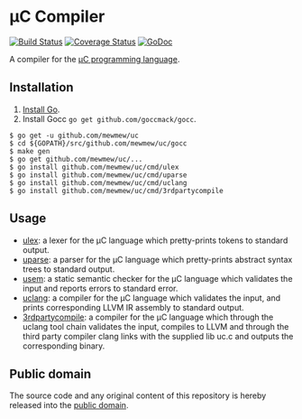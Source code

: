 # µC Compiler

[![Build Status](https://travis-ci.org/mewmew/uc.svg?branch=dev)](https://travis-ci.org/mewmew/uc)
[![Coverage Status](https://coveralls.io/repos/github/mewmew/uc/badge.svg?branch=dev)](https://coveralls.io/github/mewmew/uc?branch=dev)
[![GoDoc](https://godoc.org/github.com/mewmew/uc?status.svg)](https://godoc.org/github.com/mewmew/uc)

A compiler for the [µC programming language](https://www.it.uu.se/katalog/aleji304/CompilersProject/uc.html).

## Installation

1. [Install Go](https://golang.org/doc/install).
2. Install Gocc `go get github.com/goccmack/gocc`.

```
$ go get -u github.com/mewmew/uc
$ cd ${GOPATH}/src/github.com/mewmew/uc/gocc
$ make gen
$ go get github.com/mewmew/uc/...
$ go install github.com/mewmew/uc/cmd/ulex
$ go install github.com/mewmew/uc/cmd/uparse
$ go install github.com/mewmew/uc/cmd/uclang
$ go install github.com/mewmew/uc/cmd/3rdpartycompile
```

## Usage

* [ulex](https://godoc.org/github.com/mewmew/uc/cmd/ulex): a lexer for the µC language which pretty-prints tokens to standard output.
* [uparse](https://godoc.org/github.com/mewmew/uc/cmd/uparse): a parser for the µC language which pretty-prints abstract syntax trees to standard output.
* [usem](https://godoc.org/github.com/mewmew/uc/cmd/usem): a static semantic checker for the µC language which validates the input and reports errors to standard error.
* [uclang](https://godoc.org/github.com/mewmew/uc/cmd/uclang): a compiler for the µC language which validates the input, and prints corresponding LLVM IR assembly to standard output.
* [3rdpartycompile](https://godoc.org/github.com/mewmew/uc/cmd/3rdpartycompile): a compiler for the µC language which through the uclang tool chain validates the input, compiles to LLVM and through the third party compiler clang links with the supplied lib uc.c and outputs the corresponding binary.

## Public domain

The source code and any original content of this repository is hereby released into the [public domain].

[public domain]: https://creativecommons.org/publicdomain/zero/1.0/
